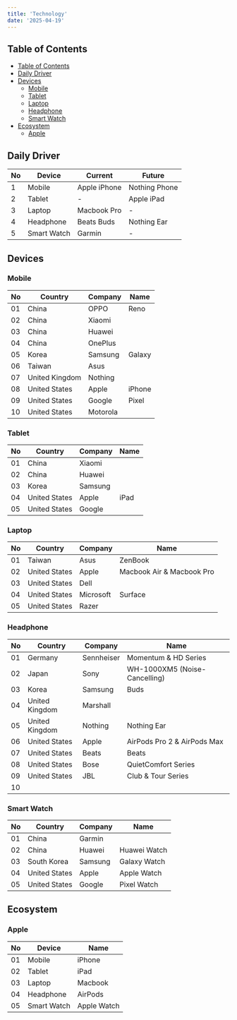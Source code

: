 ```yaml
---
title: 'Technology'
date: '2025-04-19'
---
```


## Table of Contents

- [Table of Contents](#table-of-contents)
- [Daily Driver](#daily-driver)
- [Devices](#devices)
  - [Mobile](#mobile)
  - [Tablet](#tablet)
  - [Laptop](#laptop)
  - [Headphone](#headphone)
  - [Smart Watch](#smart-watch)
- [Ecosystem](#ecosystem)
  - [Apple](#apple)

## Daily Driver

| No  | Device      | Current      | Future        |
| --- | ----------- | ------------ | ------------- |
| 1   | Mobile      | Apple iPhone | Nothing Phone |
| 2   | Tablet      | -            | Apple iPad    |
| 3   | Laptop      | Macbook Pro  | -             |
| 4   | Headphone   | Beats Buds   | Nothing Ear   |
| 5   | Smart Watch | Garmin       | -             |

## Devices

### Mobile

| No  | Country        | Company  | Name   |
| --- | -------------- | -------- | ------ |
| 01  | China          | OPPO     | Reno   |
| 02  | China          | Xiaomi   |        |
| 03  | China          | Huawei   |        |
| 04  | China          | OnePlus  |        |
| 05  | Korea          | Samsung  | Galaxy |
| 06  | Taiwan         | Asus     |        |
| 07  | United Kingdom | Nothing  |        |
| 08  | United States  | Apple    | iPhone |
| 09  | United States  | Google   | Pixel  |
| 10  | United States  | Motorola |        |

### Tablet

| No  | Country       | Company | Name |
| --- | ------------- | ------- | ---- |
| 01  | China         | Xiaomi  |      |
| 02  | China         | Huawei  |      |
| 03  | Korea         | Samsung |      |
| 04  | United States | Apple   | iPad |
| 05  | United States | Google  |      |

### Laptop

| No  | Country       | Company   | Name                      |
| --- | ------------- | --------- | ------------------------- |
| 01  | Taiwan        | Asus      | ZenBook                   |
| 02  | United States | Apple     | Macbook Air & Macbook Pro |
| 03  | United States | Dell      |                           |
| 04  | United States | Microsoft | Surface                   |
| 05  | United States | Razer     |                           |

### Headphone

| No  | Country        | Company    | Name                          |
| --- | -------------- | ---------- | ----------------------------- |
| 01  | Germany        | Sennheiser | Momentum & HD Series          |
| 02  | Japan          | Sony       | WH-1000XM5 (Noise-Cancelling) |
| 03  | Korea          | Samsung    | Buds                          |
| 04  | United Kingdom | Marshall   |                               |
| 05  | United Kingdom | Nothing    | Nothing Ear                   |
| 06  | United States  | Apple      | AirPods Pro 2 & AirPods Max   |
| 07  | United States  | Beats      | Beats                         |
| 08  | United States  | Bose       | QuietComfort Series           |
| 09  | United States  | JBL        | Club & Tour Series            |
| 10  |                |            |                               |

### Smart Watch

| No  | Country       | Company | Name         |
| --- | ------------- | ------- | ------------ |
| 01  | China         | Garmin  |              |
| 02  | China         | Huawei  | Huawei Watch |
| 03  | South Korea   | Samsung | Galaxy Watch |
| 04  | United States | Apple   | Apple Watch  |
| 05  | United States | Google  | Pixel Watch  |

## Ecosystem

### Apple

| No  | Device      | Name        |
| --- | ----------- | ----------- |
| 01  | Mobile      | iPhone      |
| 02  | Tablet      | iPad        |
| 03  | Laptop      | Macbook     |
| 04  | Headphone   | AirPods     |
| 05  | Smart Watch | Apple Watch |
